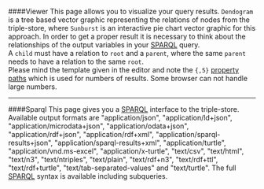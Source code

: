 ####Viewer
This page allows you to visualize your query results. `Dendogram` is a tree based vector graphic representing the relations of nodes from the triple-store, where `Sunburst` is an interactive pie chart vector graphic for this  approach. In order to get a proper result it is necessary to think about the relationships of the output variables in your [SPARQL](https://www.w3.org/TR/rdf-sparql-query/) query.  
A `child` must have a relation to `root` and a `parent`, where the same `parent` needs to have a relation to the same `root`.  
Please mind the template given in the editor and note the `{,5}` [property paths](https://www.w3.org/TR/sparql11-property-paths/) which is used for numbers of results. Some browser can not handle large numbers.  
  
---
####Sparql
This page gives you a [SPARQL](https://www.w3.org/TR/rdf-sparql-query/) interface to the triple-store. Available output formats are "application/json", "application/ld+json", "application/microdata+json", "application/odata+json", "application/rdf+json", "application/rdf+xml", "application/sparql-results+json", "application/sparql-results+xml", "application/turtle", "application/vnd.ms-excel", "application/x-turtle", "text/csv", "text/html", "text/n3", "text/ntriples", "text/plain", "text/rdf+n3", "text/rdf+ttl", "text/rdf+turtle", "text/tab-separated-values" and "text/turtle". The full [SPARQL](https://www.w3.org/TR/rdf-sparql-query/) syntax is available including subqueries.

